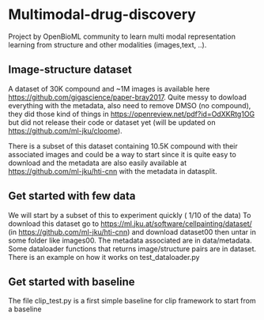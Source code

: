 # Multimodal-drug-discovery

Project by OpenBioML community to learn multi modal representation learning from structure and other modalities (images,text, ..).


## Image-structure dataset

A dataset of 30K compound and ~1M images is available here https://github.com/gigascience/paper-bray2017.
Quite messy to dowload everything with the metadata, also need to remove DMSO (no compound), they did those kind of things in https://openreview.net/pdf?id=OdXKRtg1OG
but did not release their code or dataset yet (will be updated on https://github.com/ml-jku/cloome).

There is a subset of this dataset containing 10.5K compound with their associated images and could be a way to start since it is quite easy to download and the metadata
are also easily available at https://github.com/ml-jku/hti-cnn with the metadata in datasplit. 

## Get started with few data

We will start by a subset of this to experiment quickly ( 1/10 of the data)
To download this dataset go to https://ml.jku.at/software/cellpainting/dataset/ (in https://github.com/ml-jku/hti-cnn) and download dataset00 then untar in some folder like images00. The metadata associated are in data/metadata. Some dataloader functions that returns image/structure pairs are in dataset. There is an example on how it works on test_dataloader.py 

## Get started with baseline

The file clip_test.py is a first simple baseline for clip framework to start from a baseline

